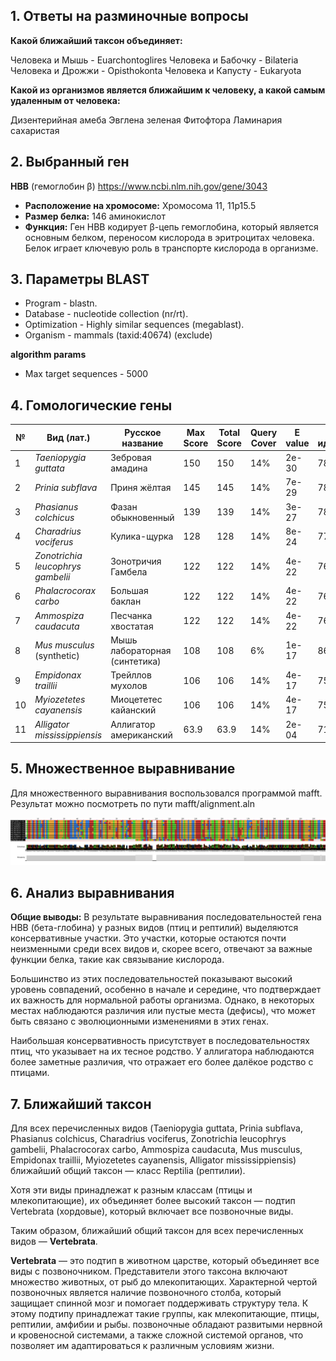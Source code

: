 ## 1. Ответы на разминочные вопросы

**Какой ближайший таксон объединяет:**

Человека и Мышь - Euarchontoglires
Человека и Бабочку - Bilateria
Человека и Дрожжи - Opisthokonta
Человека и Капусту - Eukaryota

**Какой из организмов является ближайшим к человеку, а какой самым удаленным от человека:**

Дизентерийная амеба
Эвглена зеленая
Фитофтора
Ламинария сахаристая

## 2. Выбранный ген

**HBB** (гемоглобин β)
https://www.ncbi.nlm.nih.gov/gene/3043

* **Расположение на хромосоме:** Хромосома 11, 11p15.5
* **Размер белка:** 146 аминокислот
* **Функция:** Ген HBB кодирует β-цепь гемоглобина, который является основным белком, переносом кислорода в эритроцитах человека. Белок играет ключевую роль в транспорте кислорода в организме.

## 3. Параметры BLAST

* Program - blastn.
* Database - nucleotide collection (nr/rt).
* Optimization - Highly similar sequences (megablast).
* Organism - mammals (taxid:40674) (exclude)

**algorithm params**
* Max target sequences - 5000

## 4. Гомологические гены


| №  | Вид (лат.)                        | Русское название              | Max Score | Total Score | Query Cover | E value | % идентичности | Длина | Ссылка на GenBank                                                         |
| -- | --------------------------------- | ----------------------------- | --------- | ----------- | ----------- | ------- | -------------- | ----- | ------------------------------------------------------------------------- |
| 1  | *Taeniopygia guttata*             | Зебровая амадина              | 150       | 150         | 14%         | 2e-30   | 78.95          | 621   | [DQ215299.1](https://www.ncbi.nlm.nih.gov/nucleotide/DQ215299.1)          |
| 2  | *Prinia subflava*                 | Приня жёлтая                  | 145       | 145         | 14%         | 7e-29   | 78.32          | 1460  | [XM\_063393355.1](https://www.ncbi.nlm.nih.gov/nucleotide/XM_063393355.1) |
| 3  | *Phasianus colchicus*             | Фазан обыкновенный            | 139       | 139         | 14%         | 3e-27   | 78.07          | 645   | [XM\_031609611.1](https://www.ncbi.nlm.nih.gov/nucleotide/XM_031609611.1) |
| 4  | *Charadrius vociferus*            | Кулика-щурка                  | 128       | 128         | 14%         | 8e-24   | 77.29          | 620   | [XM\_009890836.1](https://www.ncbi.nlm.nih.gov/nucleotide/XM_009890836.1) |
| 5  | *Zonotrichia leucophrys gambelii* | Зонотричия Гамбела            | 122       | 122         | 14%         | 4e-22   | 76.65          | 673   | [XM\_064704837.1](https://www.ncbi.nlm.nih.gov/nucleotide/XM_064704837.1) |
| 6  | *Phalacrocorax carbo*             | Большая баклан                | 122       | 122         | 14%         | 4e-22   | 76.86          | 656   | [XM\_064441654.1](https://www.ncbi.nlm.nih.gov/nucleotide/XM_064441654.1) |
| 7  | *Ammospiza caudacuta*             | Песчанка хвостатая            | 122       | 122         | 14%         | 4e-22   | 76.65          | 4173  | [XM\_058825752.1](https://www.ncbi.nlm.nih.gov/nucleotide/XM_058825752.1) |
| 8  | *Mus musculus* (synthetic)        | Мышь лабораторная (синтетика) | 108       | 108         | 6%          | 1e-17   | 86.60          | 505   | [BC152793.1](https://www.ncbi.nlm.nih.gov/nucleotide/BC152793.1)          |
| 9  | *Empidonax traillii*              | Трейллов мухолов              | 106       | 106         | 14%         | 4e-17   | 75.22          | 566   | [XM\_027908888.1](https://www.ncbi.nlm.nih.gov/nucleotide/XM_027908888.1) |
| 10 | *Myiozetetes cayanensis*          | Миоцететес кайанский          | 106       | 106         | 14%         | 4e-17   | 75.55          | 605   | [XM\_050332894.1](https://www.ncbi.nlm.nih.gov/nucleotide/XM_050332894.1) |
| 11 | *Alligator mississippiensis*      | Аллигатор американский        | 63.9      | 63.9        | 14%         | 2e-04   | 71.88          | 712   | [XM\_059725104.1](https://www.ncbi.nlm.nih.gov/nucleotide/XM_059725104.1) |

## 5. Множественное выравнивание

Для множественного выравнивания воспользовался программой mafft. Результат можно посмотреть по пути mafft/alignment.aln

![Выравнивание в jalview](https://github.com/fojnk/bio-inf/blob/main/Task2/mafft/align-image.png)

## 6. Анализ выравнивания

**Общие выводы:**
В результате выравнивания последовательностей гена HBB (бета-глобина) у разных видов (птиц и рептилий) выделяются консервативные участки. Это участки, которые остаются почти неизменными среди всех видов и, скорее всего, отвечают за важные функции белка, такие как связывание кислорода.

Большинство из этих последовательностей показывают высокий уровень совпадений, особенно в начале и середине, что подтверждает их важность для нормальной работы организма. Однако, в некоторых местах наблюдаются различия или пустые места (дефисы), что может быть связано с эволюционными изменениями в этих генах.

Наибольшая консервативность присутствует в последовательностях птиц, что указывает на их тесное родство. У аллигатора наблюдаются более заметные различия, что отражает его более далёкое родство с птицами.

## 7. Ближайший таксон

Для всех перечисленных видов (Taeniopygia guttata, Prinia subflava, Phasianus colchicus, Charadrius vociferus, Zonotrichia leucophrys gambelii, Phalacrocorax carbo, Ammospiza caudacuta, Mus musculus, Empidonax traillii, Myiozetetes cayanensis, Alligator mississippiensis) ближайший общий таксон — класс Reptilia (рептилии).

Хотя эти виды принадлежат к разным классам (птицы и млекопитающие), их объединяет более высокий таксон — подтип Vertebrata (хордовые), который включает все позвоночные виды.

Таким образом, ближайший общий таксон для всех перечисленных видов — **Vertebrata**.

**Vertebrata** — это подтип в животном царстве, который объединяет все виды с позвоночником. Представители этого таксона включают множество животных, от рыб до млекопитающих. Характерной чертой позвоночных является наличие позвоночного столба, который защищает спинной мозг и помогает поддерживать структуру тела. К этому подтипу принадлежат такие группы, как млекопитающие, птицы, рептилии, амфибии и рыбы. позвоночные обладают развитыми нервной и кровеносной системами, а также сложной системой органов, что позволяет им адаптироваться к различным условиям жизни.